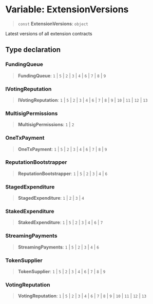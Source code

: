 # Variable: ExtensionVersions

> `const` **ExtensionVersions**: `object`

Latest versions of all extension contracts

## Type declaration

### FundingQueue

> **FundingQueue**: `1` \| `5` \| `2` \| `3` \| `4` \| `6` \| `7` \| `8` \| `9`

### IVotingReputation

> **IVotingReputation**: `1` \| `5` \| `2` \| `3` \| `4` \| `6` \| `7` \| `8` \| `9` \| `10` \| `11` \| `12` \| `13`

### MultisigPermissions

> **MultisigPermissions**: `1` \| `2`

### OneTxPayment

> **OneTxPayment**: `1` \| `5` \| `2` \| `3` \| `4` \| `6` \| `7` \| `8` \| `9`

### ReputationBootstrapper

> **ReputationBootstrapper**: `1` \| `5` \| `2` \| `3` \| `4` \| `6`

### StagedExpenditure

> **StagedExpenditure**: `1` \| `2` \| `3` \| `4`

### StakedExpenditure

> **StakedExpenditure**: `1` \| `5` \| `2` \| `3` \| `4` \| `6` \| `7`

### StreamingPayments

> **StreamingPayments**: `1` \| `5` \| `2` \| `3` \| `4` \| `6`

### TokenSupplier

> **TokenSupplier**: `1` \| `5` \| `2` \| `3` \| `4` \| `6` \| `7` \| `8` \| `9`

### VotingReputation

> **VotingReputation**: `1` \| `5` \| `2` \| `3` \| `4` \| `6` \| `7` \| `8` \| `9` \| `10` \| `11` \| `12` \| `13`
